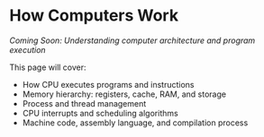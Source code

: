 # How Computers Work

*Coming Soon: Understanding computer architecture and program execution*

This page will cover:
- How CPU executes programs and instructions
- Memory hierarchy: registers, cache, RAM, and storage
- Process and thread management
- CPU interrupts and scheduling algorithms
- Machine code, assembly language, and compilation process
